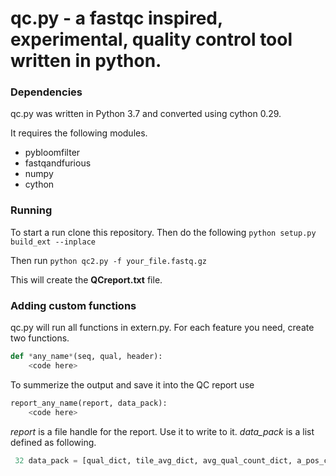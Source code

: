 # qc.py - a fastqc inspired, **experimental**, quality control tool written in python. 

### Dependencies
qc.py was written in Python 3.7 and converted using cython 0.29. 

It requires the following modules. 
* pybloomfilter
* fastqandfurious
* numpy
* cython


### Running
To start a run clone this repository.
Then do the following 
`python setup.py build_ext --inplace`

Then run 
`python qc2.py -f your_file.fastq.gz`

This will create the **QCreport.txt** file. 

### Adding custom functions

qc.py will run all functions in extern.py. For each feature you need, create two functions. 

~~~python
def *any_name*(seq, qual, header):
	<code here>

~~~

To summerize the output and save it into the QC report use

~~~python
report_any_name(report, data_pack):
	<code here>

~~~

*report* is a file handle for the report. Use it to write to it. 
*data_pack* is a list defined as following.

~~~python
 32 data_pack = [qual_dict, tile_avg_dict, avg_qual_count_dict, a_pos_count, t_pos_count, g_pos_count, c_pos_count, length_dict, dedup_dict]



~~~





